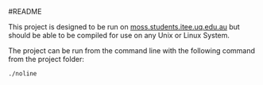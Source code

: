 #README

This project is designed to be run on [moss.students.itee.uq.edu.au](moso) but should be able to be compiled for use on any Unix or Linux System.

The project can be run from the command line with the following command from the project folder:

`./noline`
